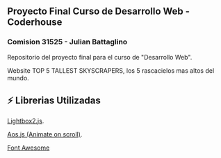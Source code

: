 ## Proyecto Final Curso de Desarrollo Web - Coderhouse 
### Comision 31525 - Julian Battaglino

 Repositorio del proyecto final para el curso de "Desarrollo Web".

 Website TOP 5 TALLEST SKYSCRAPERS, los 5 rascacielos mas altos del mundo. 

## ⚡ Librerias Utilizadas

[Lightbox2.js](https://lokeshdhakar.com/projects/lightbox2/).

[Aos.js (Animate on scroll)](https://michalsnik.github.io/aos/).

[Font Awesome](https://fontawesome.com/)




